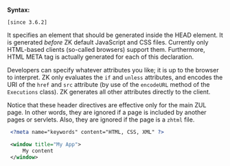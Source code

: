 **Syntax:**

<?meta [''name0''="''value0''"] [''name1''="''value1''"] [''name2''="''value2''"]
    [if="..."] [unless="..."]?>

`[since 3.6.2]`

It specifies an element that should be generated inside the HEAD
element. It is generated *before* ZK default JavaScript and CSS files.
Currently only HTML-based clients (so-called browsers) support them.
Furthermore, HTML META tag is actually generated for each of this
declaration.

Developers can specify whatever attributes you like; it is up to the
browser to interpret. ZK only evaluates the `if` and `unless`
attributes, and encodes the URI of the `href` and `src` attribute (by
use of the `encodeURL` method of the `Executions` class). ZK generates
all other attributes directly to the client.

Notice that these header directives are effective only for the main ZUL
page. In other words, they are ignored if a page is included by another
pages or servlets. Also, they are ignored if the page is a `zhtml` file.

``` xml
 <?meta name="keywords" content="HTML, CSS, XML" ?>

 <window title="My App">
     My content
 </window>
```


